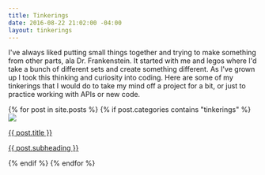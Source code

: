 ```yaml
---
title: Tinkerings
date: 2016-08-22 21:02:00 -04:00
layout: tinkerings
---
```


<p>
I've always liked putting small things together and trying to make something from other parts, ala Dr. Frankenstein. It started with me and legos where I'd take a bunch of different sets and create something different. As I've grown up I took this thinking and curiosity into coding. Here are some of my tinkerings that I would do to take my mind off a project for a bit, or just to practice working with APIs or new code.  
</p>
<div class="item-list clr">
    {% for post in site.posts %}
    {% if post.categories contains "tinkerings" %}
  <div class='item'>
    <a class="post-link" href="{{ post.url | prepend: site.baseurl }}">
      <img src='{{ post.homepage-image}}'/>
      <p>{{ post.title }}</p>
      <p>{{ post.subheading }}</p>
    </a>
  </div>
    {% endif %}
    {% endfor %}
</div>
